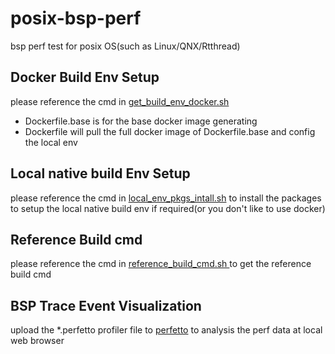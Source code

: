# posix-bsp-perf
bsp perf test for posix OS(such as Linux/QNX/Rtthread)

## Docker Build Env Setup

please reference the cmd in [get_build_env_docker.sh](./get_build_env_docker.sh)

- Dockerfile.base is for the base docker image generating
- Dockerfile will pull the full docker image of Dockerfile.base and config the local env


## Local native build Env Setup

please reference the cmd in [local_env_pkgs_intall.sh](./local_env_pkgs_intall.sh) to install the packages to setup
the local native build env if required(or you don't like to use docker)

## Reference Build cmd

please reference the cmd in [reference_build_cmd.sh ](./reference_build_cmd.sh ) to get the reference build cmd

## BSP Trace Event Visualization

upload the *.perfetto profiler file to [perfetto](https://ui.perfetto.dev/) to analysis the perf data at local web browser
